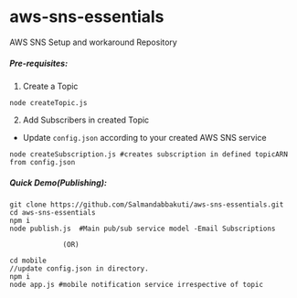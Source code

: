 # aws-sns-essentials
AWS SNS Setup and workaround Repository

##### Pre-requisites:
1. Create a Topic
```
node createTopic.js
```
2. Add Subscribers in created Topic

- Update ```config.json``` according to your created AWS SNS service

```
node createSubscription.js #creates subscription in defined topicARN from config.json
```

##### Quick Demo(Publishing):
```
git clone https://github.com/Salmandabbakuti/aws-sns-essentials.git
cd aws-sns-essentials
npm i
node publish.js  #Main pub/sub service model -Email Subscriptions

             (OR)
             
cd mobile
//update config.json in directory.
npm i
node app.js #mobile notification service irrespective of topic

```
